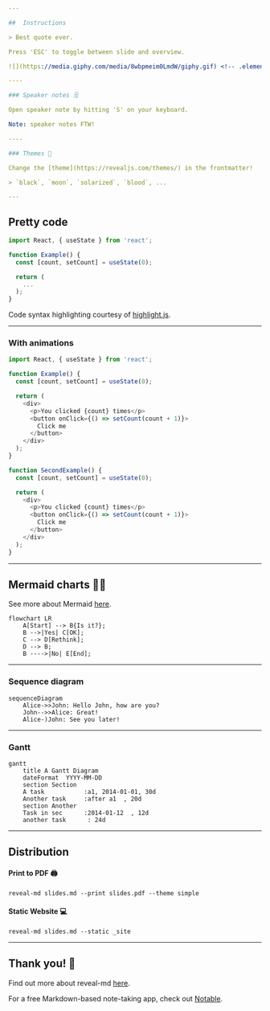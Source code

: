 ```yaml
---

##  Instructions

> Best quote ever.

Press 'ESC' to toggle between slide and overview.

![](https://media.giphy.com/media/8wbpmeim0LmdW/giphy.gif) <!-- .element style="border: 0; background: None; box-shadow: None" width="100px" -->

----

### Speaker notes 🗒️

Open speaker note by hitting 'S' on your keyboard.

Note: speaker notes FTW!

----

### Themes 💅

Change the [theme](https://revealjs.com/themes/) in the frontmatter!

> `black`, `moon`, `solarized`, `blood`, ...

---
```


## Pretty code <!-- .element data-id="code-title" -->

```js []
import React, { useState } from 'react';

function Example() {
  const [count, setCount] = useState(0);

  return (
    ...
  );
}
```
<!-- .element data-id="code-animation" -->

Code syntax highlighting courtesy of [highlight.js](https://highlightjs.org/usage/).

<!-- .slide: data-auto-animate="1" -->

----

### With animations <!-- .element data-id="code-title" -->

```js [|4,8-11|17|22-24]
import React, { useState } from 'react';

function Example() {
  const [count, setCount] = useState(0);

  return (
    <div>
      <p>You clicked {count} times</p>
      <button onClick={() => setCount(count + 1)}>
        Click me
      </button>
    </div>
  );
}

function SecondExample() {
  const [count, setCount] = useState(0);

  return (
    <div>
      <p>You clicked {count} times</p>
      <button onClick={() => setCount(count + 1)}>
        Click me
      </button>
    </div>
  );
}
```
<!-- .element data-id="code-animation" -->

<!-- .slide: data-auto-animate="1" -->

---
## Mermaid charts 🧜‍♀️

See more about Mermaid [here](https://mermaid-js.github.io/mermaid/#/).

```mermaid
flowchart LR
    A[Start] --> B{Is it?};
    B -->|Yes| C[OK];
    C --> D[Rethink];
    D --> B;
    B ---->|No| E[End];
```


----

### Sequence diagram

```mermaid
sequenceDiagram
    Alice->>John: Hello John, how are you?
    John-->>Alice: Great!
    Alice-)John: See you later!
```

----

### Gantt

```mermaid
gantt
    title A Gantt Diagram
    dateFormat  YYYY-MM-DD
    section Section
    A task           :a1, 2014-01-01, 30d
    Another task     :after a1  , 20d
    section Another
    Task in sec      :2014-01-12  , 12d
    another task      : 24d
```
<!-- .element style="font-size: 16px;" -->

---

## Distribution
#### Print to PDF 🖨️

```shell
reveal-md slides.md --print slides.pdf --theme simple
```

#### Static Website 💻

```shell
reveal-md slides.md --static _site
```

---
## Thank you! 🎉

Find out more about reveal-md [here](https://github.com/webpro/reveal-md).

For a free Markdown-based note-taking app, check out [Notable](https://notable.app/).